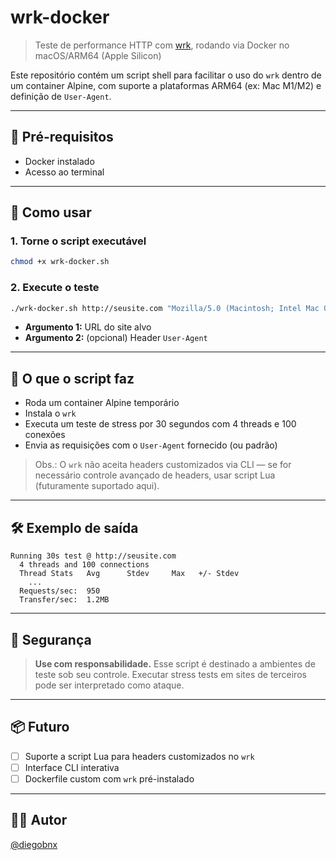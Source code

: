 # wrk-docker

> Teste de performance HTTP com [wrk](https://github.com/wg/wrk), rodando via Docker no macOS/ARM64 (Apple Silicon)

Este repositório contém um script shell para facilitar o uso do `wrk` dentro de um container Alpine, com suporte a plataformas ARM64 (ex: Mac M1/M2) e definição de `User-Agent`.

---

## 🔧 Pré-requisitos

- Docker instalado
- Acesso ao terminal

---

## 🚀 Como usar

### 1. Torne o script executável

```bash
chmod +x wrk-docker.sh
```

### 2. Execute o teste

```bash
./wrk-docker.sh http://seusite.com "Mozilla/5.0 (Macintosh; Intel Mac OS X 13_4)"
```

- **Argumento 1:** URL do site alvo
- **Argumento 2:** (opcional) Header `User-Agent`

---

## 🧪 O que o script faz

- Roda um container Alpine temporário
- Instala o `wrk`
- Executa um teste de stress por 30 segundos com 4 threads e 100 conexões
- Envia as requisições com o `User-Agent` fornecido (ou padrão)

> Obs.: O `wrk` não aceita headers customizados via CLI — se for necessário controle avançado de headers, usar script Lua (futuramente suportado aqui).

---

## 🛠️ Exemplo de saída

```
Running 30s test @ http://seusite.com
  4 threads and 100 connections
  Thread Stats   Avg      Stdev     Max   +/- Stdev
    ...
  Requests/sec:  950
  Transfer/sec:  1.2MB
```

---

## 🔐 Segurança

> **Use com responsabilidade.** Esse script é destinado a ambientes de teste sob seu controle. Executar stress tests em sites de terceiros pode ser interpretado como ataque.

---

## 📦 Futuro

- [ ] Suporte a script Lua para headers customizados no `wrk`
- [ ] Interface CLI interativa
- [ ] Dockerfile custom com `wrk` pré-instalado

---

## 🧑‍💻 Autor

[@diegobnx](https://github.com/diegobnx)